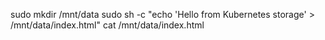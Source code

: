 sudo mkdir /mnt/data
sudo sh -c "echo 'Hello from Kubernetes storage' > /mnt/data/index.html"
cat /mnt/data/index.html
